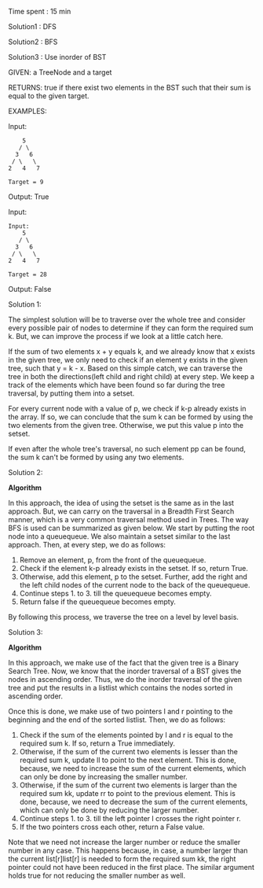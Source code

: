 Time spent : 15 min

Solution1 : DFS

Solution2 : BFS	

Solution3 : Use inorder of BST

GIVEN: a TreeNode and a target

RETURNS: true if there exist two elements in the BST such that their sum is equal to the given target.

EXAMPLES:

Input: 

```
    5
   / \
  3   6
 / \   \
2   4   7

Target = 9
```

Output: True

Input:

```
Input: 
    5
   / \
  3   6
 / \   \
2   4   7

Target = 28
```

Output: False



Solution 1:

The simplest solution will be to traverse over the whole tree and consider every possible pair of nodes to determine if they can form the required sum k. But, we can improve the process if we look at a little catch here.

If the sum of two elements x + y equals k, and we already know that x exists in the given tree, we only need to check if an element y exists in the given tree, such that y = k - x. Based on this simple catch, we can traverse the tree in both the directions(left child and right child) at every step. We keep a track of the elements which have been found so far during the tree traversal, by putting them into a setset.

For every current node with a value of p, we check if k-p already exists in the array. If so, we can conclude that the sum k can be formed by using the two elements from the given tree. Otherwise, we put this value p into the setset.

If even after the whole tree's traversal, no such element pp can be found, the sum k can't be formed by using any two elements.





Solution 2:

**Algorithm**

In this approach, the idea of using the setset is the same as in the last approach. But, we can carry on the traversal in a Breadth First Search manner, which is a very common traversal method used in Trees. The way BFS is used can be summarized as given below. We start by putting the root node into a queuequeue. We also maintain a setset similar to the last approach. Then, at every step, we do as follows:

1. Remove an element, p, from the front of the queuequeue.
2. Check if the element k-p already exists in the setset. If so, return True.
3. Otherwise, add this element, p to the setset. Further, add the right and the left child nodes of the current node to the back of the queuequeue.
4. Continue steps 1. to 3. till the queuequeue becomes empty.
5. Return false if the queuequeue becomes empty.

By following this process, we traverse the tree on a level by level basis.



Solution 3:

**Algorithm**

In this approach, we make use of the fact that the given tree is a Binary Search Tree. Now, we know that the inorder traversal of a BST gives the nodes in ascending order. Thus, we do the inorder traversal of the given tree and put the results in a listlist which contains the nodes sorted in ascending order.

Once this is done, we make use of two pointers l and r pointing to the beginning and the end of the sorted listlist. Then, we do as follows:

1. Check if the sum of the elements pointed by l and r is equal to the required sum k. If so, return a True immediately.
2. Otherwise, if the sum of the current two elements is lesser than the required sum k, update ll to point to the next element. This is done, because, we need to increase the sum of the current elements, which can only be done by increasing the smaller number.
3. Otherwise, if the sum of the current two elements is larger than the required sum kk, update rr to point to the previous element. This is done, because, we need to decrease the sum of the current elements, which can only be done by reducing the larger number.
4. Continue steps 1. to 3. till the left pointer l crosses the right pointer r.
5. If the two pointers cross each other, return a False value.

Note that we need not increase the larger number or reduce the smaller number in any case. This happens because, in case, a number larger than the current list[r]list[r] is needed to form the required sum kk, the right pointer could not have been reduced in the first place. The similar argument holds true for not reducing the smaller number as well.